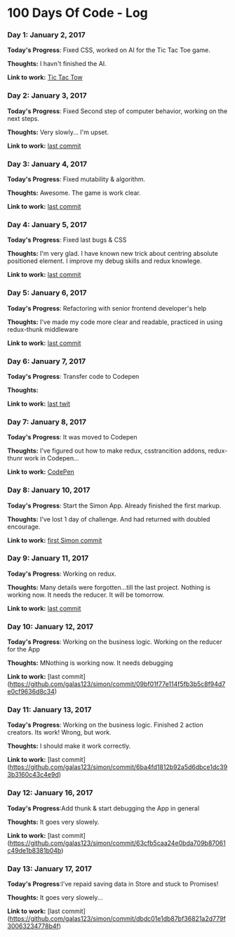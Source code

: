 # 100 Days Of Code - Log

### Day 1: January 2, 2017 

**Today's Progress**: Fixed CSS, worked on AI for the Tic Tac Toe game.

**Thoughts:** I havn't finished the AI.

**Link to work:** [Tic Tac Tow](https://github.com/galas123/TicTacToe/commit/59ffc9a6bb15ce067389141ef84bd5e5e6a12c8f)

### Day 2: January 3, 2017 

**Today's Progress**: Fixed Second step of computer behavior, working on the next steps.

**Thoughts:** Very slowly... I'm upset.

**Link to work:** [last commit](https://github.com/galas123/TicTacToe/commit/a8d05a14158ca55f070102a48f15a9a85a3b1b77)

### Day 3: January 4, 2017 

**Today's Progress**: Fixed mutability & algorithm.

**Thoughts:** Awesome. The game is work clear. 

**Link to work:** [last commit](https://github.com/galas123/TicTacToe/commit/ce66b784fd4b02e51f7fb03e02cc6d491d21f669)

### Day 4: January 5, 2017 

**Today's Progress**: Fixed last bugs & CSS

**Thoughts:** I'm very glad. I have known new trick about centring absolute positioned element. I improve my debug skills and redux knowlege. 

**Link to work:** [last commit](https://github.com/galas123/TicTacToe/commit/53ca1b2f276356fca664e5b7d08b3dee7b9930ef)

### Day 5: January 6, 2017 

**Today's Progress**: Refactoring with senior frontend developer's help

**Thoughts:** I've made my code more clear and readable, practiced in using redux-thunk middleware

**Link to work:** [last commit](https://github.com/galas123/TicTacToe/commit/f9c0d3bd272ab97c667aa2d135c4002f07fb5352)

### Day 6: January 7, 2017 

**Today's Progress**: Transfer code to Codepen

**Thoughts:** 

**Link to work:** [last twit](https://twitter.com/feya__s/status/818061927909826560)

### Day 7: January 8, 2017 

**Today's Progress**: It was moved to Codepen

**Thoughts:** I've figured out how to make redux, csstrancition addons, redux-thunr work in Codepen... 

**Link to work:** [CodePen](http://codepen.io/galas123/pen/wgaRrN)

### Day 8: January 10, 2017 

**Today's Progress**: Start the Simon App. Already finished the first markup.

**Thoughts:** I've lost 1 day of challenge. And had returned with doubled encourage. 

**Link to work:** [first Simon commit](https://github.com/galas123/simon/commit/29404ee198d927fe0c41fcd9fac9cfd09bdae698)

### Day 9: January 11, 2017 

**Today's Progress**: Working on redux.

**Thoughts:** Many details were forgotten...till the last project. Nothing is working now. It needs the reducer. It will be tomorrow.

**Link to work:** [last commit](https://github.com/galas123/simon/commit/85f67bb75ee84ed9b8724c2f3a675b81a78163ce)

### Day 10: January 12, 2017 

**Today's Progress**: Working on the business logic. Working on the reducer for the App

**Thoughts:** MNothing is working now. It needs debugging

**Link to work:** [last commit] (https://github.com/galas123/simon/commit/09bf01f77e114f5fb3b5c8f94d7e0cf9636d8c34)

### Day 11: January 13, 2017 

**Today's Progress**: Working on the business logic. Finished 2 action creators. Its work! Wrong, but work.

**Thoughts:** I should make it work correctly.

**Link to work:** [last commit] (https://github.com/galas123/simon/commit/6ba4fd1812b92a5d6dbce1dc393b3160c43c4e9d)

### Day 12: January 16, 2017 

**Today's Progress**:Add thunk & start debugging the App in general

**Thoughts:** It goes very slowely.

**Link to work:** [last commit] (https://github.com/galas123/simon/commit/63cfb5caa24e0bda709b87061c49de1b8381b04b)

### Day 13: January 17, 2017 

**Today's Progress**:I've repaid saving data in Store and stuck to Promises! 

**Thoughts:** It goes very slowely...

**Link to work:** [last commit] (https://github.com/galas123/simon/commit/dbdc01e1db87bf36821a2d779f30063234778b4f)
